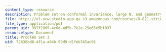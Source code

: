 ```yaml
---
content_type: resource
description: Problem set on conformal invariance, large N, and geometry of AdS.
file: https://ol-ocw-studio-app-qa.s3.amazonaws.com/courses/8-821-string-theory-fall-2008/72638bd04f1aa94b59d9d1feb745ac91_pset03.pdf
file_type: application/pdf
parent_uid: 397f2065-4c6d-4d5b-7e2e-25e65e5bf037
resourcetype: Document
title: Problem Set 3
uid: 72638bd0-4f1a-a94b-59d9-d1feb745ac91
---
```

